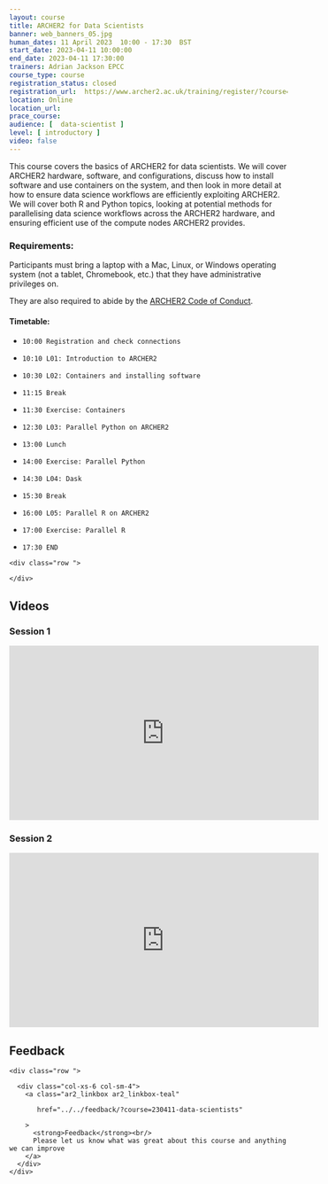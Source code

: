 ```yaml
---
layout: course
title: ARCHER2 for Data Scientists
banner: web_banners_05.jpg 
human_dates: 11 April 2023  10:00 - 17:30  BST
start_date: 2023-04-11 10:00:00
end_date: 2023-04-11 17:30:00
trainers: Adrian Jackson EPCC
course_type: course
registration_status: closed
registration_url:  https://www.archer2.ac.uk/training/register/?course=230411-data-scientists
location: Online
location_url:
prace_course: 
audience: [  data-scientist ]
level: [ introductory ]
video: false
---
```



This course covers the basics of ARCHER2 for data scientists. We will cover ARCHER2 hardware, software, and configurations, discuss how to install software and use containers on the system, and then look in more detail at how to ensure data science workflows are efficiently exploiting ARCHER2. We will cover both R and Python topics, looking at potential methods for parallelising data science workflows across the ARCHER2 hardware, and ensuring efficient use of the compute nodes ARCHER2 provides.





### Requirements:

Participants must bring a laptop with a Mac, Linux, or Windows operating system (not a tablet, Chromebook, etc.) that they have administrative privileges on.

They are also required to abide by the [ARCHER2  Code of Conduct](../../../about/policies/code-of-conduct.html). 


#### Timetable:

-     10:00 Registration and check connections
-     10:10 L01: Introduction to ARCHER2
-     10:30 L02: Containers and installing software
-     11:15 Break
-     11:30 Exercise: Containers
-     12:30 L03: Parallel Python on ARCHER2
-     13:00 Lunch
-     14:00 Exercise: Parallel Python
-     14:30 L04: Dask
-     15:30 Break
-     16:00 L05: Parallel R on ARCHER2
-     17:00 Exercise: Parallel R
-     17:30 END


<section id="service">

<!-- 

<h2><a name="materials">Course materials</a></h2>
 -->


    <div class="row ">	

<!-- 		
      <div class="col-xs-6 col-sm-4">
        <a class="ar2_linkbox ar2_linkbox-green" 
          href="   ">
          <strong>Course materials</strong>         
        </a>
      </div>
 -->

<!--  
      <div class="col-xs-6 col-sm-4">
        <a class="ar2_linkbox ar2_linkbox-teal" 
          href="https://pad.archer2.ac.uk/p/230411-data-scientists">
          <strong>Course Chat</strong>       
        </a>
      </div>
		
 -->
 	</div>
		
		
					


		
<h2><a name="videos">Videos</a></h2>

<h3>Session 1</h3>

<div>
	<iframe title="Video" width="560" height="315" src="https://www.youtube.com/embed/z_Tb70DIDuI" frameborder="0" allow="accelerometer; autoplay; encrypted-media; gyroscope; picture-in-picture" allowfullscreen></iframe>
</div>

<h3>Session 2</h3>

<div>
	<iframe title="Video" width="560" height="315" src="https://www.youtube.com/embed/nt6S0xTy0rI" frameborder="0" allow="accelerometer; autoplay; encrypted-media; gyroscope; picture-in-picture" allowfullscreen></iframe>
</div>


 





<h2><a name="feedback">Feedback</a></h2>


    <div class="row ">	

      <div class="col-xs-6 col-sm-4">
        <a class="ar2_linkbox ar2_linkbox-teal" 

           href="../../feedback/?course=230411-data-scientists" 

		>
          <strong>Feedback</strong><br/>
          Please let us know what was great about this course and anything we can improve
        </a>
      </div>
    </div>
		
		

 
</section>



